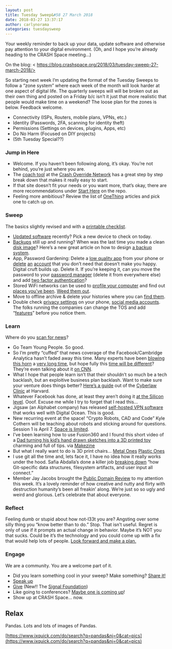 ```yaml
---
layout: post
title: Tuesday Sweep&#58 27 March 2018
date: 2018-03-27 13:37:17
author: carlynorama
categories: tuesdaysweep
---
```


Your weekly reminder to back up your data, update software and otherwise pay attention to your digital environment. (Oh, and I hope you’re already heading to the CRASH Space meeting…)

On the blog: < https://blog.crashspace.org/2018/03/tuesday-sweep-27-march-2018/>

So starting next week I’m updating the format of the Tuesday Sweeps to follow a “zone system” where each week of the month will look harder at one aspect of digital life. The quarterly sweeps will will be broken out as their own thing and posted on a Friday b/c isn’t it just that more realistic that people would make time on a weekend? The loose plan for the zones is below. Feedback welcome.

*   Connectivity (ISPs, Routers, mobile plans, VPNs, etc.)
*   Identity (Passwords, 2FA, scanning for identity theft)
*   Permissions (Settings on devices, plugins, Apps, etc)
*   Do No Harm (Focused on DIY projects)
*   (5th Tuesday Special??)

### Jump in Here

*   Welcome. If you haven’t been following along, it’s okay. You’re not behind, you’re just where you are.
*   The [coach tool](http://www.crashoverridenetwork.com/coach.html) at the [Crash Override Network](http://www.crashoverridenetwork.com/) has a great step by step break down that makes it really easy to start.
*   If that site doesn’t fit your needs or you want more, that’s okay, there are more recommendations under [Start Here](https://crashspace.github.io/tuesday/start/) on the repo.
*   Feeling more ambitious? Review the list of [OneThing](https://blog.crashspace.org/tag/onething/) articles and pick one to catch up on.

### Sweep

The basics slightly revised and with a [printable checklist](https://crashspace.github.io/tuesday/sweep/printable_checklist.html).

*   [Updated software](https://blog.crashspace.org/2016/12/one-thing-to-do-today-tuesday-routine-update-everything/) recently? Pick a new device to check on today.
*   [Backups](https://blog.crashspace.org/2016/11/one-thing-to-do-today-tuesday-sweep-where-are-your-backups/) still up and running? When was the last time you made a clean [disk image](https://blog.crashspace.org/2017/01/one-thing-to-do-today-keep-a-clean-disk-image-on-hand/)? Here’s a new great article on how to design [a backup system](https://www.grahamcluley.com/create-robust-data-backup-plan-make-sure-works/).
*   App, Password Gardening: Delete a [low quality app](https://blog.crashspace.org/2016/12/one-thing-to-do-today-institute-beyonce-rules-for-vetting-apps/) from your phone or [delete](https://blog.crashspace.org/2016/12/one-thing-to-do-today-turn-off-image-loading-for-email/) [an](https://blog.crashspace.org/2016/12/one-thing-to-do-today-turn-off-image-loading-for-email/) [account](https://blog.crashspace.org/2016/11/one-thing-to-do-today-delete-your-account/) that you don’t need that doesn’t make you happy. Digital cruft builds up. Delete it. If you’re keeping it, can you move the password to your [password manager](https://blog.crashspace.org/2016/11/one-thing-to-do-today-what-passwords-do-you-have-anyway/) (delete it from everywhere else) and add [two factor authentication](https://blog.crashspace.org/2016/11/one-thing-to-do-today-enable-two-factor-authorization/)?
*   Stored WiFi networks can be used to [profile your computer](https://www.theatlantic.com/technology/archive/2017/04/when-apps-collude-to-steal-your-data/522177/) and find out [places you’ve been](https://www.eff.org/deeplinks/2014/07/your-android-device-telling-world-where-youve-been). [Weed them out](http://www.tomsguide.com/faq/id-2322427/erase-previous-connections-laptop.html).
*   Move to offline archive & delete your histories where you can [find them](https://support.google.com/accounts/answer/7028918).
*   Double check [privacy settings](https://blog.crashspace.org/2016/12/one-thing-to-do-today-if-one-must-use-social-media-follow-army-rules/) on your phone, [social media accounts](https://ssd.eff.org/en/module/protecting-yourself-social-networks). The folks running the companies can change the TOS and add “[features](https://ssd.eff.org/en/module/facebook-groups-reducing-risks)” before you notice them.

### Learn

Where do you [scan for news](https://crashspace.github.io/tuesday/)?

*   Go Team Young People. So good.
*   So I’m pretty “cuffed” that news coverage of the Facebook/Cambridge Analytica hasn’t faded away this time. Many experts have been [blowing this horn](https://www.ted.com/talks/zeynep_tufekci_we_re_building_a_dystopia_just_to_make_people_click_on_ads) a [very long time](https://www.nytimes.com/2018/03/19/opinion/facebook-cambridge-analytica.html), but hope fully this [time will be different](https://www.buzzfeed.com/charliewarzel/why-facebooks-data-scandal-just-wont-quit)? They’re even talking about it [on CNN](https://www.cnn.com/2018/03/26/opinions/data-company-spying-opinion-schneier/).
*   What I hope that people learn isn’t that their shouldn’t so much be a tech backlash, but an exploitive business plan backlash. Want to make sure your venture does things better? [Here’s a guide](https://www.csrandthelaw.com/2016/04/01/managing-users-rights-responsibly-a-guide-for-early-stage-companies/) out of the [Cyberlaw Clinic](https://cyber.law.harvard.edu/teaching/cyberlawclinic) at Harvard.
*   Whatever Facebook has done, at least they aren’t doing it [at the Silicon level](https://www.schneier.com/blog/archives/2018/03/adding_backdoor.html). Ooof. Excuse me while I try to forget that I read this…
*   Jigsaw (an Alphabet company) has released [self-hosted VPN software](https://www.wired.com/story/alphabet-outline-vpn-software/) that works well with Digital Ocean. This is good.
*   New recurring event at the space! “Crypto Robots, CAD and Code” Kyle Cothern will be teaching about robots and sticking around for questions. Session 1 is April 7\. [Space is limited](https://www.eventbrite.com/e/crypto-robots-cad-and-code-session-1-tickets-44541313267).
*   I’ve been learning how to use Fusion360 and I found this short video of a [Dad turning his kid’s hand drawn sketches into a 3D printed toy](https://www.youtube.com/watch?time_continue=441&v=UFz0WAPDWC4&ab_channel=ILikeToMakeStuff) charming and full of tips. via [Makezine](https://makezine.com/2018/03/19/turning-kids-drawing-3d-printed-toy/)
*   But what I really want to do is 3D print chairs… [Metal Ones](https://www.designboom.com/design/john-briscella-metal-chairs-3d-print-03-19-2018/) [Plastic Ones](https://www.designboom.com/design/nagami-zaha-hadid-ross-lovegrove-daniel-widrig-milan-design-week-03-22-2018/)
*   I use git all the time and, lets face it, I have no idea how it really works under the hood. Safia Abdalla’s done a killer job [breaking down](https://blog.safia.rocks/post/172273926295/a-complete-story-of-what-happens-when-you-run-git) “how Git-specific data structures, filesystem artifacts, and user input all connect.”
*   Member Jay Jacobs brought the [Public Domain Review](https://publicdomainreview.org/latest-newsletter/) to my attention this week. It’s a lovely reminder of how creative and nutty and flirty with destruction humanity’s been all freakin’ along. We’re just so so ugly and weird and glorious. Let’s celebrate that about everyone.

### Reflect

Feeling dumb or stupid about how not-l33t you are? Angsting over some silly thing you “know better than to do.” Stop. That isn’t useful. Regret is only of use if it prompts an actual change in behavior. Maybe it’s NOT you that sucks. Could be it’s the technology and you could come up with a fix that would help lots of people. [Look forward and make a plan.](https://blog.crashspace.org/2016/11/one-thing-to-do-today-add-self-review-to-tuesday-checklist/)

### Engage

We are a community. You are a welcome part of it.

*   Did you learn something cool in your sweep? Make something? [Share it!](https://blog.crashspace.org/2017/05/tuesday-sweep-9-may-2017/)
*   [Speak up](https://blog.crashspace.org/2016/12/one-thing-to-do-today-collect-phone-numbers-for-future-tuesday-sweeps/)
*   [Give](https://blog.crashspace.org/2016/11/one-thing-to-do-today-plan-a-way-to-give-to-the-cause-regularly/) (New!! The [Signal Foundation](https://signal.org/blog/signal-foundation/))
*   Like going to conferences? [Maybe one is coming up](https://infocon.org/cons/)!
*   Show up at CRASH Space… now.

## Relax

Pandas. Lots and lots of images of Pandas.

[https://www.ixquick.com/do/search?q=pandas&nj=0&cat=pics](https://www.ixquick.com/do/search?q=pandas&nj=0&cat=pics)
